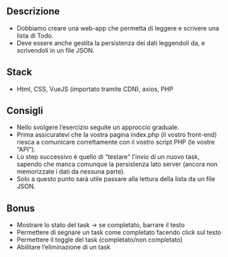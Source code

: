 ## Descrizione

- Dobbiamo creare una web-app che permetta di leggere e scrivere una lista di Todo.
- Deve essere anche gestita la persistenza dei dati leggendoli da, e scrivendoli in un file JSON.

## Stack

- Html, CSS, VueJS (importato tramite CDN), axios, PHP

## Consigli

- Nello svolgere l’esercizio seguite un approccio graduale.
- Prima assicuratevi che la vostra pagina index.php (il vostro front-end) riesca a comunicare correttamente con il vostro script PHP (le vostre “API”).
- Lo step successivo è quello di “testare" l'invio di un nuovo task, sapendo che manca comunque la persistenza lato server (ancora non memorizzate i dati da nessuna parte).
- Solo a questo punto sarà utile passare alla lettura della lista da un file JSON.

## Bonus

- Mostrare lo stato del task → se completato, barrare il testo
- Permettere di segnare un task come completato facendo click sul testo
- Permettere il toggle del task (completato/non completato)
- Abilitare l’eliminazione di un task
